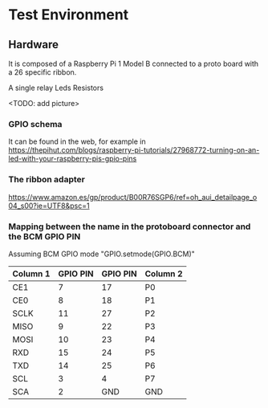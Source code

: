 # Test Environment

## Hardware
It is composed of a Raspberry Pi 1 Model B connected to a proto board with a 26 specific ribbon.

A single relay
Leds
Resistors

<TODO: add picture>

### GPIO schema
It can be found in the web, for example in https://thepihut.com/blogs/raspberry-pi-tutorials/27968772-turning-on-an-led-with-your-raspberry-pis-gpio-pins

### The ribbon adapter
https://www.amazon.es/gp/product/B00R76SGP6/ref=oh_aui_detailpage_o04_s00?ie=UTF8&psc=1


### Mapping between the name in the protoboard connector and the BCM GPIO PIN

Assuming BCM GPIO mode 
"GPIO.setmode(GPIO.BCM)"

|Column 1 | GPIO PIN | GPIO PIN | Column 2|
| --- | --- | --- | --- |
| CE1  |  7 | 17 | P0 | 
| CE0  |  8 | 18 | P1 |
| SCLK | 11 | 27 | P2 | 
| MISO |  9 | 22 | P3 | 
| MOSI | 10 | 23 | P4 | 
| RXD  | 15 | 24 | P5 | 
| TXD  | 14 | 25 | P6 | 
| SCL  | 3  |  4 | P7 |
| SCA  | 2  | GND| GND|

